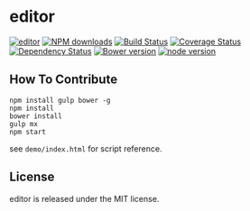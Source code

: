 # editor



[![editor](https://nodei.co/npm/modulex-editor.png)](https://npmjs.org/package/modulex-editor)
[![NPM downloads](http://img.shields.io/npm/dm/modulex-editor.svg)](https://npmjs.org/package/modulex-editor)
[![Build Status](https://secure.travis-ci.org/kissyteam/editor.png?branch=master)](https://travis-ci.org/kissyteam/editor)
[![Coverage Status](https://img.shields.io/coveralls/kissyteam/editor.svg)](https://coveralls.io/r/kissyteam/editor?branch=master)
[![Dependency Status](https://gemnasium.com/kissyteam/editor.png)](https://gemnasium.com/kissyteam/editor)
[![Bower version](https://badge.fury.io/bo/modulex-editor.svg)](http://badge.fury.io/bo/modulex-editor)
[![node version](https://img.shields.io/badge/node.js-%3E=_0.10-green.svg?style=flat-square)](http://nodejs.org/download/)


## How To Contribute

```
npm install gulp bower -g
npm install
bower install
gulp mx
npm start
```

see ``demo/index.html`` for script reference.

## License

editor is released under the MIT license.